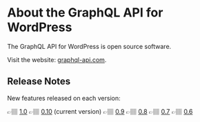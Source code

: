 # About the GraphQL API for WordPress

The GraphQL API for WordPress is open source software.

Visit the website: [graphql-api.com](https://graphql-api.com).

## Release Notes

New features released on each version:

👉🏽 [1.0](../../release-notes/1.0/en.md)
👉🏽 [0.10](../../release-notes/0.10/en.md) (current version)
👉🏽 [0.9](../../release-notes/0.9/en.md)
👉🏽 [0.8](../../release-notes/0.8/en.md)
👉🏽 [0.7](../../release-notes/0.7/en.md)
👉🏽 [0.6](../../release-notes/0.6/en.md)
